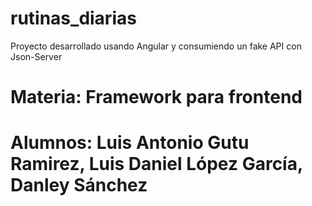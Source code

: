 # rutinas_diarias
Proyecto desarrollado usando Angular y consumiendo un fake API con Json-Server 
# Materia: Framework para frontend 
# Alumnos: Luis Antonio Gutu Ramirez, Luis Daniel López García, Danley Sánchez
